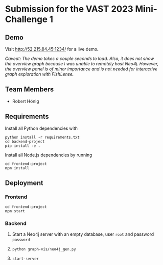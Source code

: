 # Submission for the VAST 2023 Mini-Challenge 1

## Demo

Visit http://52.215.84.45:1234/ for a live demo.

_Caveat: The demo takes a couple seconds to load. Also, it does not show the overview graph because I was unable to remotely host Neo4j. However, the overview panel is of minor importance and is not needed for interactive graph exploration with FishLense._

## Team Members
* Robert Hönig

## Requirements

Install all Python dependencies with
```
python install -r requirements.txt
cd backend-project
pip install -e .
```

Install all Node.js dependencies by running
```
cd frontend-project
npm install
```

## Deployment

### Frontend
```
cd frontend-project
npm start
```

### Backend

1. Start a Neo4j server with an empty database, user `root` and password `password`
2. 
    ```
    python graph-vis/neo4j_gen.py
    ```
3.
    ```
    start-server
    ```